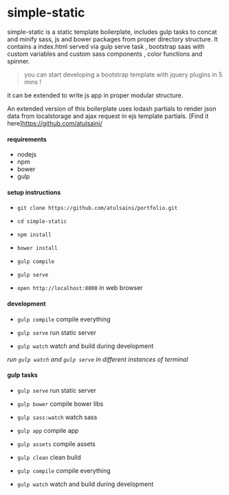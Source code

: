 # simple-static

simple-static is a static template boilerplate, includes gulp tasks to concat and minify sass, js and bower packages from proper directory structure.
It contains a index.html served via gulp serve task , bootstrap saas with custom variables and custom sass components , color functions and spinner.

> you can start developing a bootstrap template with jquery plugins in 5 mins !

it can be extended to write js app in proper modular structure.

An extended version of this boilerplate uses lodash partials to render json data from localstorage and ajax request in ejs template partials.
[Find it here]https://github.com/atulsaini/

#### requirements

 - nodejs
 - npm
 - bower
 - gulp

#### setup instructions

  -  `git clone https://github.com/atulsaini/portfolio.git`

  - `cd simple-static`

  - `npm install`

  - `bower install`

  - `gulp compile`

  - `gulp serve`

  - `open http://localhost:8000` in web browser


#### development

  - `gulp compile`   compile everything

  - `gulp serve`  run static server

  - `gulp watch`   watch and build during development

*run `gulp watch` and `gulp serve` in different instances of terminal*

#### gulp tasks

  - `gulp serve`  run static server

  - `gulp bower`   compile bower libs

  - `gulp sass:watch`   watch sass

  - `gulp app`  compile app

  - `gulp assets`   compile assets

  - `gulp clean`   clean build

  - `gulp compile`   compile everything

  - `gulp watch`   watch and build during development

